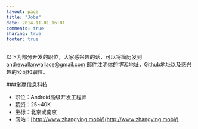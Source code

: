 ```yaml
---
layout: page
title: "Jobs"
date: 2014-11-01 16:01
comments: true
sharing: true
footer: true
---
```

以下为部分开发的职位，大家感兴趣的话，可以将简历发到 andrewallanwallace@gmail.com  邮件注明你的博客地址，Github地址以及感兴趣的公司和职位。

###掌赢信息科技
  * 职位：Android高级开发工程师
  * 薪资：25~40K
  * 坐标：北京或南京
  * 网站：[http://www.zhangying.mobi/](http://www.zhangying.mobi/)

